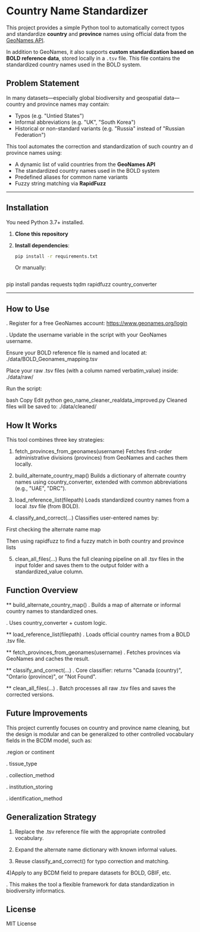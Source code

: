 
# Country Name Standardizer

This project provides a simple Python tool to automatically correct typos and standardize **country** and **province** names using official data from the [GeoNames API](https://www.geonames.org/).

In addition to GeoNames, it also supports **custom standardization based on BOLD reference data**, stored locally in a `.tsv` file. This file contains the standardized country names used in the BOLD system.

## Problem Statement

In many datasets—especially global biodiversity and geospatial data—country and province names may contain:
- Typos (e.g. "Untied States")
- Informal abbreviations (e.g. "UK", "South Korea")
- Historical or non-standard variants (e.g. "Russia" instead of "Russian Federation")

This tool automates the correction and standardization of such country an d province names using:
- A dynamic list of valid countries from the **GeoNames API**
- The standardized country names used in the BOLD system
- Predefined aliases for common name variants
- Fuzzy string matching via **RapidFuzz**

---
## Installation

You need Python 3.7+ installed.

1. **Clone this repository**

2. **Install dependencies**:
   ```bash
   pip install -r requirements.txt
   ```

   Or manually:
   ```bash
  pip install pandas requests tqdm rapidfuzz country_converter
  
  ---

## How to Use

. Register for a free GeoNames account:
  https://www.geonames.org/login

. Update the username variable in the script with your GeoNames username.

Ensure your BOLD reference file is named and located at:
./data/BOLD_Geonames_mapping.tsv

Place your raw .tsv files (with a column named verbatim_value) inside:
./data/raw/

Run the script:

bash
Copy
Edit
python geo_name_cleaner_realdata_improved.py
Cleaned files will be saved to:
./data/cleaned/

## How It Works

This tool combines three key strategies:

1. fetch_provinces_from_geonames(username)
Fetches first-order administrative divisions (provinces) from GeoNames and caches them locally.

2. build_alternate_country_map()
Builds a dictionary of alternate country names using country_converter, extended with common abbreviations (e.g., "UAE", "DRC").

3. load_reference_list(filepath)
Loads standardized country names from a local .tsv file (from BOLD).

4. classify_and_correct(...)
Classifies user-entered names by:

First checking the alternate name map

Then using rapidfuzz to find a fuzzy match in both country and province lists

5. clean_all_files(...)
Runs the full cleaning pipeline on all .tsv files in the input folder and saves them to the output folder with a standardized_value column.

## Function Overview

** build_alternate_country_map()
. Builds a map of alternate or informal country names to standardized ones.

. Uses country_converter + custom logic.

** load_reference_list(filepath)
. Loads official country names from a BOLD .tsv file.

** fetch_provinces_from_geonames(username)
. Fetches provinces via GeoNames and caches the result.

** classify_and_correct(...)
. Core classifier: returns "Canada (country)", "Ontario (province)", or "Not Found".

** clean_all_files(...)
. Batch processes all raw .tsv files and saves the corrected versions.



## Future Improvements

This project currently focuses on country and province name cleaning, but the design is modular and can be generalized to other controlled vocabulary fields in the BCDM model, such as:

.region or continent

. tissue_type

. collection_method

. institution_storing

. identification_method

## Generalization Strategy

1) Replace the .tsv reference file with the appropriate controlled vocabulary.

2) Expand the alternate name dictionary with known informal values.

3) Reuse classify_and_correct() for typo correction and matching.

4)Apply to any BCDM field to prepare datasets for BOLD, GBIF, etc.

. This makes the tool a flexible framework for data standardization in biodiversity informatics.


## License

MIT License
